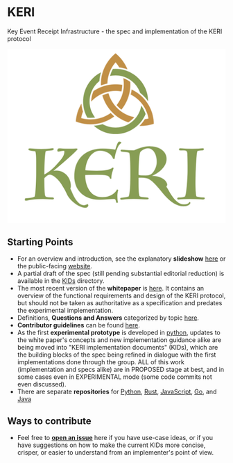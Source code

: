 # KERI
Key Event Receipt Infrastructure - the spec and implementation of the KERI protocol

![KERI Logo](images/Keri_logo_color_on_white.png)

## Starting Points
* For an overview and introduction, see the explanatory **slideshow** [here](https://github.com/SmithSamuelM/Papers/blob/master/presentations/KERI2_Overview.web.pdf) or the public-facing <a href=https://identity.foundation/working-groups/keri.html>website</a>.
* A partial draft of the spec (still pending substantial editorial reduction) is available in the [KIDs](kids/) directory.
* The most recent version of the **whitepaper** is [here](https://github.com/decentralized-identity/keri/blob/master/kids/KERI_WP.pdf). It contains an overview of the functional requirements and design of the KERI protocol, but should not be taken as authoritative as a specification and predates the experimental implementation.
* Definitions, **Questions and Answers** categorized by topic [here](./docs/Q-and-A.md).
* **Contributor guidelines** can be found [here](contributing.md).
* As the first **experimental prototype** is developed in [python](https://github.com/decentralized-identity/keripy), updates to the white paper's concepts and new implementation guidance alike are being moved into "KERI implementation documents" (KIDs), which are the building blocks of the spec being refined in dialogue with the first implementations done through the group. ALL of this work (implementation and specs alike) are in PROPOSED stage at best, and in some cases even in EXPERIMENTAL mode (some code commits not even discussed).
* There are separate **repositories** for [Python](https://github.com/decentralized-identity/keripy/), [Rust](https://github.com/decentralized-identity/keriox/), [JavaScript](https://github.com/decentralized-identity/kerijs/), [Go](https://github.com/decentralized-identity/kerigo/), and [Java](https://github.com/stevetodd/keri-java)

## Ways to contribute
* Feel free to **[open an issue](https://github.com/decentralized-identity/keri/issues)** here if you have use-case ideas, or if you have suggestions on how to make the current KIDs more concise, crisper, or easier to understand from an implementer's point of view.
